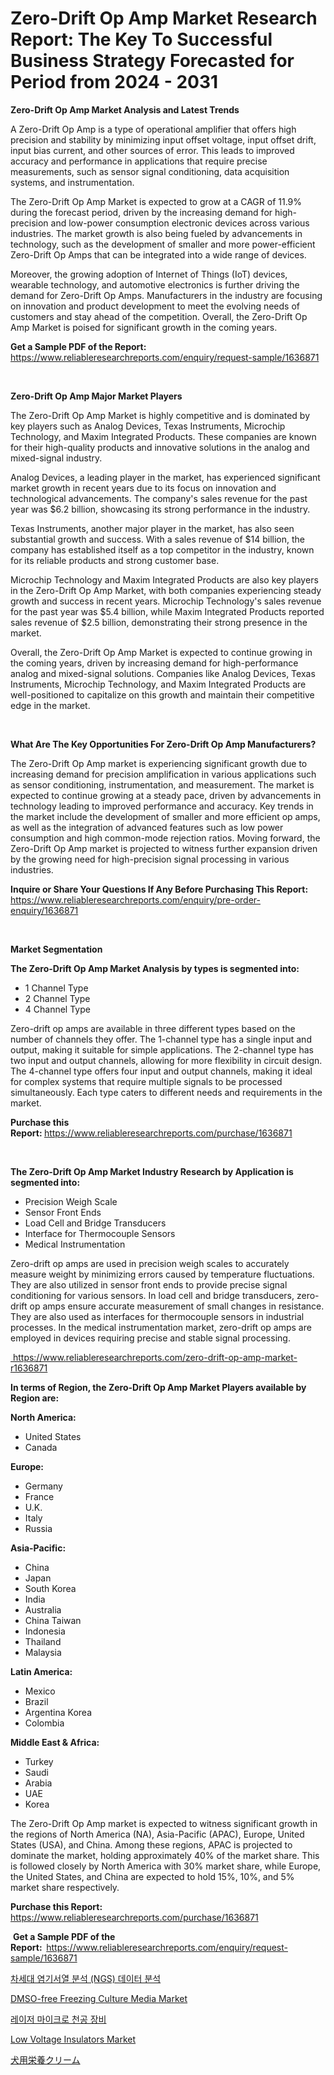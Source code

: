 <p><h1>Zero-Drift Op Amp Market Research Report: The Key To Successful Business Strategy Forecasted for Period from 2024 - 2031</h1></p><p><strong>Zero-Drift Op Amp Market Analysis and Latest Trends</strong></p>
<p><p>A Zero-Drift Op Amp is a type of operational amplifier that offers high precision and stability by minimizing input offset voltage, input offset drift, input bias current, and other sources of error. This leads to improved accuracy and performance in applications that require precise measurements, such as sensor signal conditioning, data acquisition systems, and instrumentation.</p><p>The Zero-Drift Op Amp Market is expected to grow at a CAGR of 11.9% during the forecast period, driven by the increasing demand for high-precision and low-power consumption electronic devices across various industries. The market growth is also being fueled by advancements in technology, such as the development of smaller and more power-efficient Zero-Drift Op Amps that can be integrated into a wide range of devices.</p><p>Moreover, the growing adoption of Internet of Things (IoT) devices, wearable technology, and automotive electronics is further driving the demand for Zero-Drift Op Amps. Manufacturers in the industry are focusing on innovation and product development to meet the evolving needs of customers and stay ahead of the competition. Overall, the Zero-Drift Op Amp Market is poised for significant growth in the coming years.</p></p>
<p><strong>Get a Sample PDF of the Report:&nbsp;</strong> <a href="https://www.reliableresearchreports.com/enquiry/request-sample/1636871">https://www.reliableresearchreports.com/enquiry/request-sample/1636871</a></p>
<p>&nbsp;</p>
<p><strong>Zero-Drift Op Amp Major Market Players</strong></p>
<p><p>The Zero-Drift Op Amp Market is highly competitive and is dominated by key players such as Analog Devices, Texas Instruments, Microchip Technology, and Maxim Integrated Products. These companies are known for their high-quality products and innovative solutions in the analog and mixed-signal industry.</p><p>Analog Devices, a leading player in the market, has experienced significant market growth in recent years due to its focus on innovation and technological advancements. The company's sales revenue for the past year was $6.2 billion, showcasing its strong performance in the industry.</p><p>Texas Instruments, another major player in the market, has also seen substantial growth and success. With a sales revenue of $14 billion, the company has established itself as a top competitor in the industry, known for its reliable products and strong customer base.</p><p>Microchip Technology and Maxim Integrated Products are also key players in the Zero-Drift Op Amp Market, with both companies experiencing steady growth and success in recent years. Microchip Technology's sales revenue for the past year was $5.4 billion, while Maxim Integrated Products reported sales revenue of $2.5 billion, demonstrating their strong presence in the market.</p><p>Overall, the Zero-Drift Op Amp Market is expected to continue growing in the coming years, driven by increasing demand for high-performance analog and mixed-signal solutions. Companies like Analog Devices, Texas Instruments, Microchip Technology, and Maxim Integrated Products are well-positioned to capitalize on this growth and maintain their competitive edge in the market.</p></p>
<p>&nbsp;</p>
<p><strong>What Are The Key Opportunities For Zero-Drift Op Amp Manufacturers?</strong></p>
<p><p>The Zero-Drift Op Amp market is experiencing significant growth due to increasing demand for precision amplification in various applications such as sensor conditioning, instrumentation, and measurement. The market is expected to continue growing at a steady pace, driven by advancements in technology leading to improved performance and accuracy. Key trends in the market include the development of smaller and more efficient op amps, as well as the integration of advanced features such as low power consumption and high common-mode rejection ratios. Moving forward, the Zero-Drift Op Amp market is projected to witness further expansion driven by the growing need for high-precision signal processing in various industries.</p></p>
<p><strong>Inquire or Share Your Questions If Any Before Purchasing This Report:</strong> <a href="https://www.reliableresearchreports.com/enquiry/pre-order-enquiry/1636871">https://www.reliableresearchreports.com/enquiry/pre-order-enquiry/1636871</a></p>
<p>&nbsp;</p>
<p><strong>Market Segmentation</strong></p>
<p><strong>The Zero-Drift Op Amp Market Analysis by types is segmented into:</strong></p>
<p><ul><li>1 Channel Type</li><li>2 Channel Type</li><li>4 Channel Type</li></ul></p>
<p><p>Zero-drift op amps are available in three different types based on the number of channels they offer. The 1-channel type has a single input and output, making it suitable for simple applications. The 2-channel type has two input and output channels, allowing for more flexibility in circuit design. The 4-channel type offers four input and output channels, making it ideal for complex systems that require multiple signals to be processed simultaneously. Each type caters to different needs and requirements in the market.</p></p>
<p><strong>Purchase this Report:&nbsp;</strong><a href="https://www.reliableresearchreports.com/purchase/1636871">https://www.reliableresearchreports.com/purchase/1636871</a></p>
<p>&nbsp;</p>
<p><strong>The Zero-Drift Op Amp Market Industry Research by Application is segmented into:</strong></p>
<p><ul><li>Precision Weigh Scale</li><li>Sensor Front Ends</li><li>Load Cell and Bridge Transducers</li><li>Interface for Thermocouple Sensors</li><li>Medical Instrumentation</li></ul></p>
<p><p>Zero-drift op amps are used in precision weigh scales to accurately measure weight by minimizing errors caused by temperature fluctuations. They are also utilized in sensor front ends to provide precise signal conditioning for various sensors. In load cell and bridge transducers, zero-drift op amps ensure accurate measurement of small changes in resistance. They are also used as interfaces for thermocouple sensors in industrial processes. In the medical instrumentation market, zero-drift op amps are employed in devices requiring precise and stable signal processing.</p></p>
<p><a href="https://www.reliableresearchreports.com/zero-drift-op-amp-market-r1636871">&nbsp;https://www.reliableresearchreports.com/zero-drift-op-amp-market-r1636871</a></p>
<p><strong>In terms of Region, the Zero-Drift Op Amp Market Players available by Region are:</strong></p>
<p>
    <p> <strong> North America: </strong>
        <ul>
            <li>United States</li>
            <li>Canada</li>
        </ul>
        </p> 
    <p> <strong> Europe: </strong>
        <ul>
            <li>Germany</li>
            <li>France</li>
            <li>U.K.</li>
            <li>Italy</li>
            <li>Russia</li>
        </ul>
        </p> 
    <p> <strong> Asia-Pacific: </strong>
        <ul>
            <li>China</li>
            <li>Japan</li>
            <li>South Korea</li>
            <li>India</li>
            <li>Australia</li>
            <li>China Taiwan</li>
            <li>Indonesia</li>
            <li>Thailand</li>
            <li>Malaysia</li>
        </ul>
        </p> 
    <p> <strong> Latin America: </strong>
        <ul>
            <li>Mexico</li>
            <li>Brazil</li>
            <li>Argentina Korea</li>
            <li>Colombia</li>
        </ul>
        </p> 
    <p> <strong> Middle East & Africa: </strong>
        <ul>
            <li>Turkey</li>
            <li>Saudi</li>
            <li>Arabia</li>
            <li>UAE</li>
            <li>Korea</li>
        </ul>
    </p>
    </p>
<p><p>The Zero-Drift Op Amp market is expected to witness significant growth in the regions of North America (NA), Asia-Pacific (APAC), Europe, United States (USA), and China. Among these regions, APAC is projected to dominate the market, holding approximately 40% of the market share. This is followed closely by North America with 30% market share, while Europe, the United States, and China are expected to hold 15%, 10%, and 5% market share respectively.</p></p>
<p><strong>Purchase this Report: </strong><a href="https://www.reliableresearchreports.com/purchase/1636871">https://www.reliableresearchreports.com/purchase/1636871</a></p>
<p>&nbsp;<strong>Get a Sample PDF of the Report:&nbsp;&nbsp;</strong><a href="https://www.reliableresearchreports.com/enquiry/request-sample/1636871">https://www.reliableresearchreports.com/enquiry/request-sample/1636871</a></p>
<p><strong></strong></p>
<p><p><a href="https://github.com/FelipeGrrady654556/Market-Research-Report-List-1/blob/main/106560785139.md">차세대 염기서열 분석 (NGS) 데이터 분석</a></p><p><a href="https://github.com/RickHolmes3/Market-Research-Report-List-5/blob/main/dmso-free-freezing-culture-media-market.md">DMSO-free Freezing Culture Media Market</a></p><p><a href="https://medium.com/@isariontaru/%EB%A0%88%EC%9D%B4%EC%A0%80-%EB%A7%88%EC%9D%B4%ED%81%AC%EB%A1%9C-%ED%8D%BC%ED%8F%AC%EB%A0%88%EC%9D%B4%EC%85%98-%EC%9E%A5%EB%B9%84-%EC%8B%9C%EC%9E%A5-%EB%B6%84%EC%84%9D-%EA%B8%80%EB%A1%9C%EB%B2%8C-%EC%82%B0%EC%97%85-%EC%A0%84%EB%A7%9D-%EB%B0%8F-%EC%98%88%EC%B8%A1-2024%EB%85%84%EB%B6%80%ED%84%B0-2031%EB%85%84%EA%B9%8C%EC%A7%80-7c91d644cbd2">레이저 마이크로 천공 장비</a></p><p><a href="https://issuu.com/reportprime-2/docs/low-voltage-insulators-market-size-2030.pptx">Low Voltage Insulators Market</a></p><p><a href="https://medium.com/@at15984/%E7%8A%AC%E7%94%A8%E4%BF%9D%E6%B9%BF%E3%82%AF%E3%83%AA%E3%83%BC%E3%83%A0%E5%B8%82%E5%A0%B4-%E5%B8%82%E5%A0%B4%E3%82%B7%E3%82%A7%E3%82%A2-%E5%B8%82%E5%A0%B4%E5%8B%95%E5%90%91-%E5%B0%86%E6%9D%A5%E3%81%AE%E6%88%90%E9%95%B7%E3%82%92%E6%8E%A2%E3%82%8B-0302a4e69a42">犬用栄養クリーム</a></p></p>